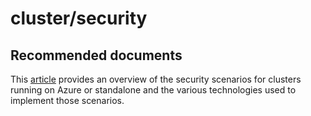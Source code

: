 <properties
	pageTitle="cluster/security"
	description="cluster/security"
	service="microsoft.servicefabric"
	resource="clusters"
	authors="aashu"
	displayOrder=""
	selfHelpType="generic"
	supportTopicIds="32518066"
	resourceTags=""
	productPesIds="15842"
	cloudEnvironments="public"
/>

# cluster/security

## **Recommended documents**
This [article](https://azure.microsoft.com/documentation/articles/service-fabric-cluster-security/) provides an overview of the security scenarios for clusters running on Azure or standalone and the various technologies used to implement those scenarios. 
